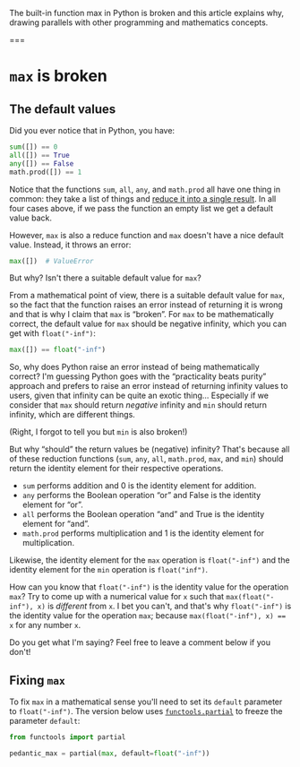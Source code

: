 The built-in function max in Python is broken and this article explains why, drawing parallels with other programming and mathematics concepts.

===


# `max` is broken

## The default values

Did you ever notice that in Python, you have:

```py
sum([]) == 0
all([]) == True
any([]) == False
math.prod([]) == 1
```

Notice that the functions `sum`, `all`, `any`, and `math.prod` all have one thing in common:
they take a list of things and [reduce it into a single result](/blog/pydonts/the-power-of-reduce).
In all four cases above, if we pass the function an empty list we get a default value back.

However, `max` is also a reduce function and `max` doesn't have a nice default value.
Instead, it throws an error:

```py
max([])  # ValueError
```

But why?
Isn't there a suitable default value for `max`?

From a mathematical point of view, there is a suitable default value for `max`, so the fact that the function raises an error instead of returning it is wrong and that is why I claim that `max` is “broken”.
For `max` to be mathematically correct, the default value for `max` should be negative infinity, which you can get with `float("-inf")`:

```py
max([]) == float("-inf")
```

So, why does Python raise an error instead of being mathematically correct?
I'm guessing Python goes with the “practicality beats purity” approach and prefers to raise an error instead of returning infinity values to users, given that infinity can be quite an exotic thing...
Especially if we consider that `max` should return _negative_ infinity and `min` should return infinity, which are different things.

(Right, I forgot to tell you but `min` is also broken!)

But why “should” the return values be (negative) infinity?
That's because all of these reduction functions (`sum`, `any`, `all`, `math.prod`, `max`, and `min`) should return the identity element for their respective operations.

 - `sum` performs addition and 0 is the identity element for addition.
 - `any` performs the Boolean operation “or” and False is the identity element for “or”.
 - `all` performs the Boolean operation “and” and True is the identity element for “and”.
 - `math.prod` performs multiplication and 1 is the identity element for multiplication.

Likewise, the identity element for the `max` operation is `float("-inf")` and the identity element for the `min` operation is `float("inf")`.

How can you know that `float("-inf")` is the identity value for the operation `max`?
Try to come up with a numerical value for `x` such that `max(float("-inf"), x)` is _different_ from `x`.
I bet you can't, and that's why `float("-inf")` is the identity value for the operation `max`; because `max(float("-inf"), x) == x` for any number `x`.

Do you get what I'm saying?
Feel free to leave a comment below if you don't!


## Fixing `max`

To fix `max` in a mathematical sense you'll need to set its `default` parameter to `float("-inf")`.
The version below uses [`functools.partial`](/blog/functools-partial) to freeze the parameter `default`:

```py
from functools import partial

pedantic_max = partial(max, default=float("-inf"))
```
